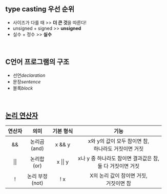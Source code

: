 ## type casting 우선 순위
* 사이즈가 다를 때 >> **더 큰 것**을 따른다!
* unsigned + signed >> **unsigned**
* 실수 + 정수 >> **실수**
<br>

## C언어 프로그램의 구조
* 선언*declaration*
* 문장*sentence*
* 블록*block*
<Br>

## [논리 연산자](https://hellodoor.tistory.com/145)

|연산자|의미|기본 형식|기능|
|:---:|:---:|:---:|:---:|
|&&|논리곱<Br>(and)|x && y|x와 y의 값이 모두 참이면 참,<br>하나라도 거짓이면 거짓|
|\|\||논리합<br>(or)|x \|\| y|x나 y 중 하나라도 참이면 결과값은 참,<br>둘 다 거짓이면 거짓|
|!|논리 부정<br>(not)|! x|X의 논리 값이 참이면 거짓,<br>거짓이면 참|

##
